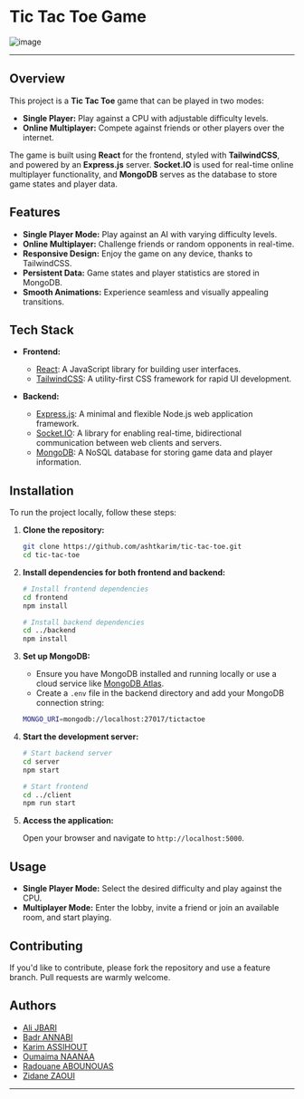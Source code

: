 


# Tic Tac Toe Game

![image](https://github.com/user-attachments/assets/463aa34a-5007-4925-a9ed-bef6f4a327a0)

---
## Overview

This project is a **Tic Tac Toe** game that can be played in two modes:
- **Single Player:** Play against a CPU with adjustable difficulty levels.
- **Online Multiplayer:** Compete against friends or other players over the internet.

The game is built using **React** for the frontend, styled with **TailwindCSS**, and powered by an **Express.js** server. **Socket.IO** is used for real-time online multiplayer functionality, and **MongoDB** serves as the database to store game states and player data.

## Features

- **Single Player Mode:** Play against an AI with varying difficulty levels.
- **Online Multiplayer:** Challenge friends or random opponents in real-time.
- **Responsive Design:** Enjoy the game on any device, thanks to TailwindCSS.
- **Persistent Data:** Game states and player statistics are stored in MongoDB.
- **Smooth Animations:** Experience seamless and visually appealing transitions.

## Tech Stack

- **Frontend:**
  - [React](https://reactjs.org/): A JavaScript library for building user interfaces.
  - [TailwindCSS](https://tailwindcss.com/): A utility-first CSS framework for rapid UI development.

- **Backend:**
  - [Express.js](https://expressjs.com/): A minimal and flexible Node.js web application framework.
  - [Socket.IO](https://socket.io/): A library for enabling real-time, bidirectional communication between web clients and servers.
  - [MongoDB](https://www.mongodb.com/): A NoSQL database for storing game data and player information.

## Installation

To run the project locally, follow these steps:

1. **Clone the repository:**

   ```bash
   git clone https://github.com/ashtkarim/tic-tac-toe.git
   cd tic-tac-toe
   ```

2. **Install dependencies for both frontend and backend:**

   ```bash
   # Install frontend dependencies
   cd frontend
   npm install
   
   # Install backend dependencies
   cd ../backend
   npm install
   ```

3. **Set up MongoDB:**
   - Ensure you have MongoDB installed and running locally or use a cloud service like [MongoDB Atlas](https://www.mongodb.com/cloud/atlas).
   - Create a `.env` file in the backend directory and add your MongoDB connection string:

   ```bash
   MONGO_URI=mongodb://localhost:27017/tictactoe
   ```

4. **Start the development server:**

   ```bash
   # Start backend server
   cd server
   npm start
   
   # Start frontend
   cd ../client
   npm run start
   ```

5. **Access the application:**

   Open your browser and navigate to `http://localhost:5000`.

## Usage

- **Single Player Mode:** Select the desired difficulty and play against the CPU.
- **Multiplayer Mode:** Enter the lobby, invite a friend or join an available room, and start playing.

## Contributing

If you'd like to contribute, please fork the repository and use a feature branch. Pull requests are warmly welcome.


## Authors

- [Ali JBARI](https://github.com/)
- [Badr ANNABI](https://github.com/Badr-Annabi)
- [Karim ASSIHOUT](https://github.com/ashtkarim)
- [Oumaima NAANAA](https://github.com/naanaa59)
- [Radouane ABOUNOUAS](https://github.com/RadouaneAbn)
- [Zidane ZAOUI](https://github.com/matsadura)

---
